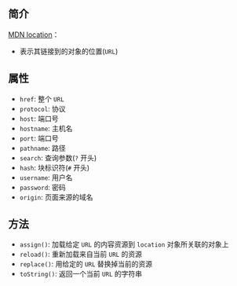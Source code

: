 ## 简介

[MDN location](https://developer.mozilla.org/zh-CN/docs/Web/API/Location)：

+ 表示其链接到的对象的位置(`URL`)


## 属性

+ `href`: 整个 `URL`
+ `protocol`: 协议
+ `host`: 端口号
+ `hostname`: 主机名
+ `port`: 端口号
+ `pathname`: 路径
+ `search`: 查询参数(`?` 开头)
+ `hash`: 块标识符(`#` 开头)
+ `username`: 用户名
+ `password`: 密码
+ `origin`: 页面来源的域名

## 方法

+ `assign()`: 加载给定 `URL` 的内容资源到 `location` 对象所关联的对象上
+ `reload()`: 重新加载来自当前 `URL` 的资源
+ `replace()`: 用给定的 `URL` 替换掉当前的资源
+ `toString()`: 返回一个当前 `URL` 的字符串
